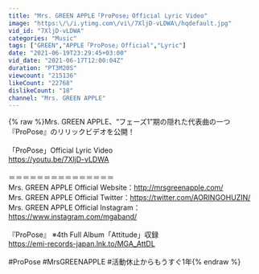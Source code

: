 ```yaml
---
title: "Mrs. GREEN APPLE「ProPose」Official Lyric Video"
image: "https:\/\/i.ytimg.com\/vi\/7XljD-vLDWA\/hqdefault.jpg"
vid_id: "7XljD-vLDWA"
categories: "Music"
tags: ["GREEN","APPLE「ProPose」Official","Lyric"]
date: "2021-06-19T23:29:45+03:00"
vid_date: "2021-06-17T12:00:04Z"
duration: "PT3M20S"
viewcount: "215136"
likeCount: "22768"
dislikeCount: "18"
channel: "Mrs. GREEN APPLE"
---
```

{% raw %}Mrs. GREEN APPLE、“フェーズ1”期の隠れた代表曲の一つ『ProPose』のリリックビデオを公開！<br /><br />「ProPose」Official Lyric Video <br /><a rel="nofollow" target="blank" href="https://youtu.be/7XljD-vLDWA">https://youtu.be/7XljD-vLDWA</a><br /><br />＝＝＝＝＝＝＝＝＝＝＝＝＝＝＝ <br />Mrs. GREEN APPLE Official Website：<a rel="nofollow" target="blank" href="http://mrsgreenapple.com/">http://mrsgreenapple.com/</a><br />Mrs. GREEN APPLE Official Twitter：<a rel="nofollow" target="blank" href="https://twitter.com/AORINGOHUZIN/">https://twitter.com/AORINGOHUZIN/</a> <br />Mrs. GREEN APPLE Official Instagram：<a rel="nofollow" target="blank" href="https://www.instagram.com/mgaband/">https://www.instagram.com/mgaband/</a><br /><br />『ProPose』  ※4th Full Album「Attitude」収録<br /><a rel="nofollow" target="blank" href="https://emi-records-japan.lnk.to/MGA_AttDL">https://emi-records-japan.lnk.to/MGA_AttDL</a><br /><br />#ProPose  #MrsGREENAPPLE  #活動休止からもうすぐ1年{% endraw %}
